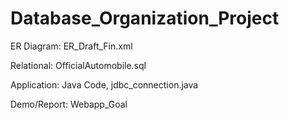 # Database_Organization_Project

ER Diagram: ER_Draft_Fin.xml

Relational: OfficialAutomobile.sql

Application: Java Code, jdbc_connection.java

Demo/Report: Webapp_Goal
